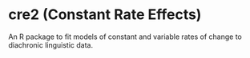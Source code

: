 # cre2 (Constant Rate Effects)

An R package to fit models of constant and variable rates of change to diachronic linguistic data.
